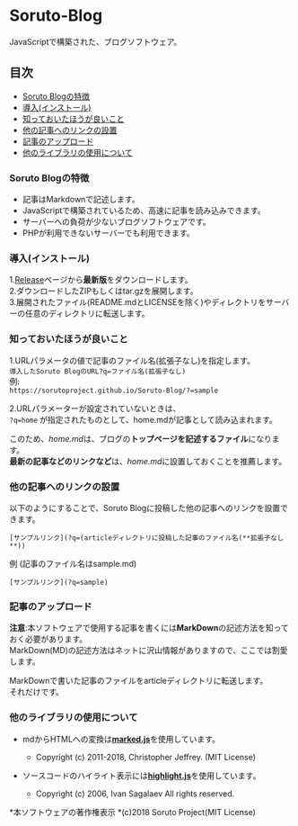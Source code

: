 # Soruto-Blog
JavaScriptで構築された、ブログソフトウェア。
## 目次
* [Soruto Blogの特徴](#soruto-blogの特徴)
* [導入(インストール)](#導入インストール)
* [知っておいたほうが良いこと](#知っておいたほうが良いこと)
* [他の記事へのリンクの設置](#他の記事へのリンクの設置)
* [記事のアップロード](#記事のアップロード)
* [他のライブラリの使用について](#他のライブラリの使用について)
### Soruto Blogの特徴
* 記事はMarkdownで記述します。
* JavaScriptで構築されているため、高速に記事を読み込みできます。
* サーバーへの負荷が少ないブログソフトウェアです。
* PHPが利用できないサーバーでも利用できます。

### 導入(インストール)

1.<a href="https://github.com/SorutoProject/Soruto-Blog/releases" target="_blank">Release</a>ページから**最新版**をダウンロードします。  
2.ダウンロードしたZIPもしくはtar.gzを展開します。  
3.展開されたファイル(README.mdとLICENSEを除く)やディレクトリをサーバーの任意のディレクトリに転送します。

### 知っておいたほうが良いこと
1.URLパラメータの値で記事のファイル名(拡張子なし)を指定します。  
`導入したSoruto BlogのURL?q=ファイル名(拡張子なし)`  
例:  
`https://sorutoproject.github.io/Soruto-Blog/?=sample`

2.URLパラメーターが設定されていないときは、  
`?q=home`
が指定されたものとして、home.mdが記事として読み込まれます。

このため、*home.md*は、ブログの**トップページを記述するファイル**になります。  
**最新の記事などのリンクなど**は、*home.md*に設置しておくことを推薦します。

### 他の記事へのリンクの設置
以下のようにすることで、Soruto Blogに投稿した他の記事へのリンクを設置できます。

`[サンプルリンク](?q=(articleディレクトリに投稿した記事のファイル名(**拡張子なし**))`  

例 (記事のファイル名はsample.md)

`[サンプルリンク](?q=sample)`  

### 記事のアップロード
**注意**:本ソフトウェアで使用する記事を書くには**MarkDown**の記述方法を知っておく必要があります。  
MarkDown(MD)の記述方法はネットに沢山情報がありますので、ここでは割愛します。


MarkDownで書いた記事のファイルをarticleディレクトリに転送します。  
それだけです。  

### 他のライブラリの使用について
* mdからHTMLへの変換は<a href="https://github.com/markedjs/marked" target="_blank">**marked.js**</a>を使用しています。
	* Copyright (c) 2011-2018, Christopher Jeffrey. (MIT License)
	
* ソースコードのハイライト表示には<a href="http://highlightjs.org/" target="_blank">**highlight.js**</a>を使用しています。
	* Copyright (c) 2006, Ivan Sagalaev All rights reserved.
	
*本ソフトウェアの著作権表示
	*(c)2018 Soruto Project(MIT License)
